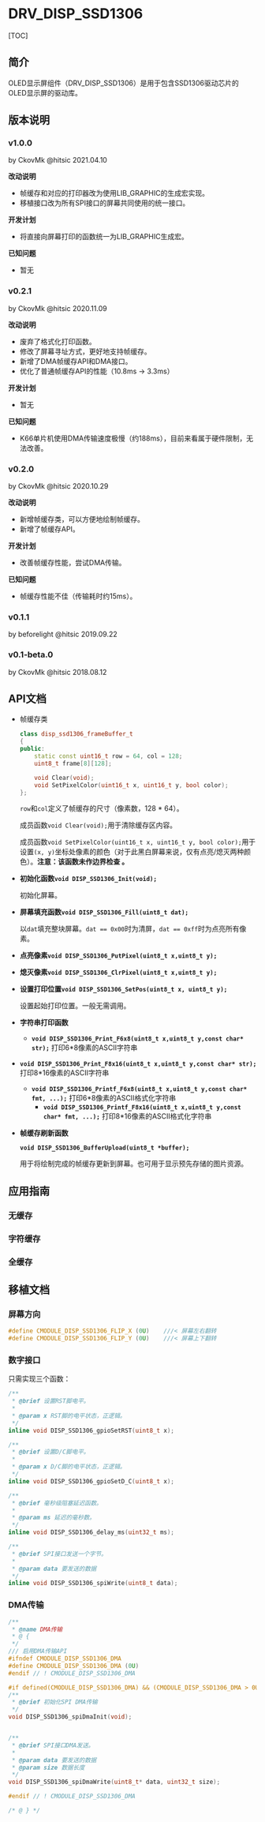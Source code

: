 # DRV_DISP_SSD1306

[TOC]

## 简介

OLED显示屏组件（DRV_DISP_SSD1306）是用于包含SSD1306驱动芯片的OLED显示屏的驱动库。



## 版本说明

### v1.0.0

by CkovMk @hitsic 2021.04.10

**改动说明**

- 帧缓存和对应的打印器改为使用LIB_GRAPHIC的生成宏实现。
- 移植接口改为所有SPI接口的屏幕共同使用的统一接口。

**开发计划**

- 将直接向屏幕打印的函数统一为LIB_GRAPHIC生成宏。

**已知问题**

- 暂无



### v0.2.1

by CkovMk @hitsic 2020.11.09

**改动说明**

- 废弃了格式化打印函数。
- 修改了屏幕寻址方式，更好地支持帧缓存。
- 新增了DMA帧缓存API和DMA接口。
- 优化了普通帧缓存API的性能（10.8ms -> 3.3ms）

**开发计划**

- 暂无

**已知问题**

- K66单片机使用DMA传输速度极慢（约188ms），目前来看属于硬件限制，无法改善。



### v0.2.0

by CkovMk @hitsic 2020.10.29

**改动说明**

- 新增帧缓存类，可以方便地绘制帧缓存。
- 新增了帧缓存API。

**开发计划**

- 改善帧缓存性能，尝试DMA传输。

**已知问题**

- 帧缓存性能不佳（传输耗时约15ms）。



### v0.1.1

by beforelight @hitsic 2019.09.22



### v0.1-beta.0

by CkovMk @hitsic 2018.08.12



## API文档

- 帧缓存类

  ```c++
  class disp_ssd1306_frameBuffer_t
  {
  public:
      static const uint16_t row = 64, col = 128;
      uint8_t frame[8][128];
  
      void Clear(void);
      void SetPixelColor(uint16_t x, uint16_t y, bool color);
  };
  ```

  `row`和`col`定义了帧缓存的尺寸（像素数，128 * 64）。

  成员函数`void Clear(void);`用于清除缓存区内容。

  成员函数`void SetPixelColor(uint16_t x, uint16_t y, bool color);`用于设置`(x, y)`坐标处像素的颜色（对于此黑白屏幕来说，仅有点亮/熄灭两种颜色）。**注意：该函数未作边界检查 。**

- **初始化函数`void DISP_SSD1306_Init(void);`**

  初始化屏幕。

- **屏幕填充函数`void DISP_SSD1306_Fill(uint8_t dat);`**

  以`dat`填充整块屏幕。`dat == 0x00`时为清屏，`dat == 0xff`时为点亮所有像素。

- **点亮像素`void DISP_SSD1306_PutPixel(uint8_t x,uint8_t y);`**

- **熄灭像素`void DISP_SSD1306_ClrPixel(uint8_t x,uint8_t y);`**

- **设置打印位置`void DISP_SSD1306_SetPos(uint8_t x, uint8_t y);`**

  设置起始打印位置。一般无需调用。

- **字符串打印函数**
	- **`void DISP_SSD1306_Print_F6x8(uint8_t x,uint8_t y,const char* str);`**
  打印6\*8像素的ASCII字符串
- **`void DISP_SSD1306_Print_F8x16(uint8_t x,uint8_t y,const char* str);`**
	打印8\*16像素的ASCII字符串
  - **`void DISP_SSD1306_Printf_F6x8(uint8_t x,uint8_t y,const char* fmt, ...);`**
打印6\*8像素的ASCII格式化字符串
	- **`void DISP_SSD1306_Printf_F8x16(uint8_t x,uint8_t y,const char* fmt, ...);`**
  打印8\*16像素的ASCII格式化字符串

- **帧缓存刷新函数**

  **`void DISP_SSD1306_BufferUpload(uint8_t *buffer);`**

  用于将绘制完成的帧缓存更新到屏幕。也可用于显示预先存储的图片资源。



## 应用指南

### 无缓存



### 字符缓存



### 全缓存





## 移植文档

### 屏幕方向

```c++
#define CMODULE_DISP_SSD1306_FLIP_X (0U)	///< 屏幕左右翻转
#define CMODULE_DISP_SSD1306_FLIP_Y (0U)	///< 屏幕上下翻转
```



### 数字接口

只需实现三个函数：

```c++
/**
 * @brief 设置RST脚电平。
 * 
 * @param x RST脚的电平状态，正逻辑。
 */
inline void DISP_SSD1306_gpioSetRST(uint8_t x);

/**
 * @brief 设置D/C脚电平。
 * 
 * @param x D/C脚的电平状态，正逻辑。
 */
inline void DISP_SSD1306_gpioSetD_C(uint8_t x);

/**
 * @brief 毫秒级阻塞延迟函数。
 * 
 * @param ms 延迟的毫秒数。
 */
inline void DISP_SSD1306_delay_ms(uint32_t ms);

/**
 * @brief SPI接口发送一个字节。
 * 
 * @param data 要发送的数据
 */
inline void DISP_SSD1306_spiWrite(uint8_t data);
```



### DMA传输

```c++
/**
 * @name DMA传输
 * @ {
 */
/// 启用DMA传输API
#ifndef CMODULE_DISP_SSD1306_DMA
#define CMODULE_DISP_SSD1306_DMA (0U)
#endif // ! CMODULE_DISP_SSD1306_DMA

#if defined(CMODULE_DISP_SSD1306_DMA) && (CMODULE_DISP_SSD1306_DMA > 0U)
/**
 * @brief 初始化SPI DMA传输
 */
void DISP_SSD1306_spiDmaInit(void);


/**
 * @brief SPI接口DMA发送。
 *
 * @param data 要发送的数据
 * @param size 数据长度
 */
void DISP_SSD1306_spiDmaWrite(uint8_t* data, uint32_t size);

#endif // ! CMODULE_DISP_SSD1306_DMA

/* @ } */
```



